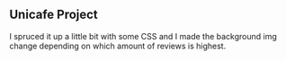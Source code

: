 ## Unicafe Project

I spruced it up a little bit with some CSS and I made the background img change depending on which amount of reviews is highest.
